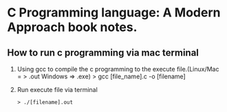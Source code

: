 # C Programming language: A Modern Approach book notes.

## How to run c programming via mac terminal

1.  Using gcc to compile the c programming to the execute file.(Linux/Mac = > .out Windows => .exe) > gcc [file_name].c -o [filename]
2.  Run execute file via terminal

        > ./[filename].out
